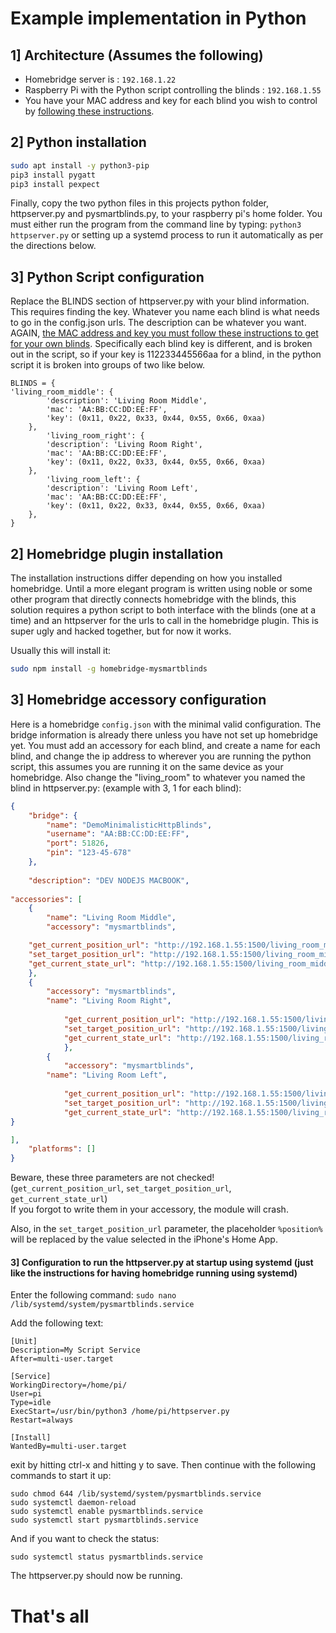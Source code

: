 # Example implementation in Python

## 1] Architecture (Assumes the following)

- Homebridge server is : `192.168.1.22`
- Raspberry Pi with the Python script controlling the blinds : `192.168.1.55`
- You have your MAC address and key for each blind you wish to control by [following these instructions](https://github.com/dnschneid/pysmartblinds/blob/master/README.md#discovering-mac-and-keys-for-blinds).

## 2] Python installation

````bash
sudo apt install -y python3-pip
pip3 install pygatt
pip3 install pexpect
````
Finally, copy the two python files in this projects python folder, httpserver.py and pysmartblinds.py, to your raspberry pi's home folder.
You must either run the program from the command line by typing:
`python3 httpserver.py` 
or setting up a systemd process to run it automatically as per the directions below.

## 3] Python Script configuration

Replace the BLINDS section of httpserver.py with your blind information. This requires finding the key. Whatever you name each blind is what needs to go in the config.json urls. The description can be whatever you want. AGAIN, [the MAC address and key you must follow these instructions to get for your own blinds](https://github.com/dnschneid/pysmartblinds/blob/master/README.md#discovering-mac-and-keys-for-blinds). Specifically each blind key is different, and is broken out in the script, so if your key is 112233445566aa for a blind, in the python script it is broken into groups of two like below.

```
BLINDS = {
'living_room_middle': {
        'description': 'Living Room Middle',
        'mac': 'AA:BB:CC:DD:EE:FF',
        'key': (0x11, 0x22, 0x33, 0x44, 0x55, 0x66, 0xaa)
    },
        'living_room_right': {
        'description': 'Living Room Right',
        'mac': 'AA:BB:CC:DD:EE:FF',
        'key': (0x11, 0x22, 0x33, 0x44, 0x55, 0x66, 0xaa)
    },
        'living_room_left': {
        'description': 'Living Room Left',
        'mac': 'AA:BB:CC:DD:EE:FF',
        'key': (0x11, 0x22, 0x33, 0x44, 0x55, 0x66, 0xaa)
    },
}
```
## 2] Homebridge plugin installation

The installation instructions differ depending on how you installed homebridge. Until a more elegant program is written using noble or some other program that directly connects homebridge with the blinds, this solution requires a python script to both interface with the blinds (one at a time) and an httpserver for the urls to call in the homebridge plugin. This is super ugly and hacked together, but for now it works.

Usually this will install it:
````bash
sudo npm install -g homebridge-mysmartblinds
````

## 3] Homebridge accessory configuration

Here is a homebridge `config.json` with the minimal valid configuration. The bridge information is already there unless you have not set up homebridge yet. You must add an accessory for each blind, and create a name for each blind, and change the ip address to wherever you are running the python script, this assumes you are running it on the same device as your homebridge. Also change the "living_room" to whatever you named the blind in httpserver.py: (example with 3, 1 for each blind):

````json
{
    "bridge": {
        "name": "DemoMinimalisticHttpBlinds",
        "username": "AA:BB:CC:DD:EE:FF",
        "port": 51826,
        "pin": "123-45-678"
    },
  
    "description": "DEV NODEJS MACBOOK",
  
"accessories": [
    {
        "name": "Living Room Middle",
        "accessory": "mysmartblinds",

    "get_current_position_url": "http://192.168.1.55:1500/living_room_middle/pos",
    "set_target_position_url": "http://192.168.1.55:1500/living_room_middle/set/%position%",
    "get_current_state_url": "http://192.168.1.55:1500/living_room_middle/pos"
    },
    {
        "accessory": "mysmartblinds",
        "name": "Living Room Right",
  
            "get_current_position_url": "http://192.168.1.55:1500/living_room_right/pos",
            "set_target_position_url": "http://192.168.1.55:1500/living_room_right/set/%position%",
            "get_current_state_url": "http://192.168.1.55:1500/living_room_right/pos"
            },
        {
            "accessory": "mysmartblinds",
        "name": "Living Room Left",
  
            "get_current_position_url": "http://192.168.1.55:1500/living_room_left/pos",
            "set_target_position_url": "http://192.168.1.55:1500/living_room_left/set/%position%",
            "get_current_state_url": "http://192.168.1.55:1500/living_room_left/pos"
}

], 
    "platforms": []
}
````

Beware, these three parameters are not checked!  
(`get_current_position_url`, `set_target_position_url`, `get_current_state_url`)  
If you forgot to write them in your accessory, the module will crash.

Also, in the `set_target_position_url` parameter, the placeholder `%position%` will be replaced by the value selected in the iPhone's Home App. 

#### 3] Configuration to run the httpserver.py at startup using systemd (just like the instructions for having homebridge running using systemd)

Enter the following command:
`sudo nano /lib/systemd/system/pysmartblinds.service`

Add the following text:
```
[Unit]
Description=My Script Service
After=multi-user.target

[Service]
WorkingDirectory=/home/pi/
User=pi
Type=idle
ExecStart=/usr/bin/python3 /home/pi/httpserver.py
Restart=always

[Install]
WantedBy=multi-user.target
```
exit by hitting ctrl-x and hitting y to save.
Then continue with the following commands to start it up:
```
sudo chmod 644 /lib/systemd/system/pysmartblinds.service
sudo systemctl daemon-reload
sudo systemctl enable pysmartblinds.service
sudo systemctl start pysmartblinds.service
```
And if you want to check the status:

`sudo systemctl status pysmartblinds.service`

The httpserver.py should now be running.

# That's all
